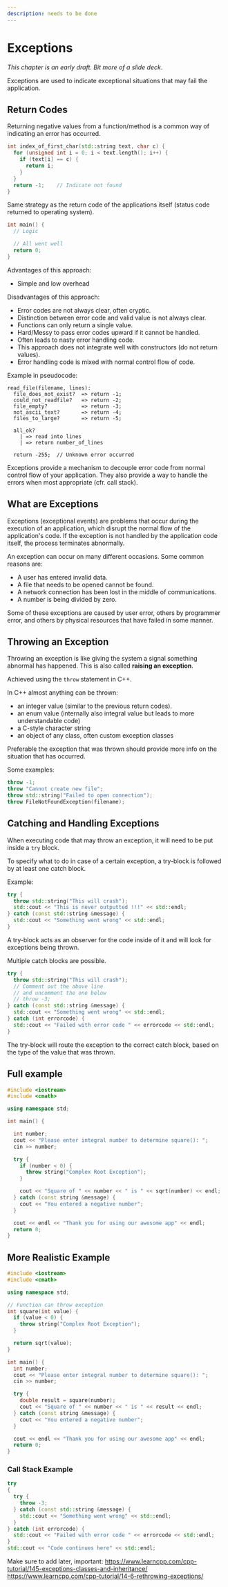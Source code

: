 ```yaml
---
description: needs to be done
---
```


# Exceptions

*This chapter is an early draft. Bit more of a slide deck*.

Exceptions are used to indicate exceptional situations that may fail the application.

## Return Codes

Returning negative values from a function/method is a common way of indicating an error has occurred.

```cpp
int index_of_first_char(std::string text, char c) {
  for (unsigned int i = 0; i < text.length(); i++) {
    if (text[i] == c) {
      return i;
    }
  }
  return -1;    // Indicate not found
}
```

Same strategy as the return code of the applications itself (status code returned to operating system).

```cpp
int main() {
  // Logic

  // All went well
  return 0;
}
```

Advantages of this approach:

* Simple and low overhead

Disadvantages of this approach:

* Error codes are not always clear, often cryptic.
* Distinction between error code and valid value is not always clear.
* Functions can only return a single value.
* Hard/Messy to pass error codes upward if it cannot be handled.
* Often leads to nasty error handling code.
* This approach does not integrate well with constructors (do not return values).
* Error handling code is mixed with normal control flow of code.

Example in pseudocode:

```text
read_file(filename, lines):
  file_does_not_exist?  => return -1;
  could_not_readfile?   => return -2;
  file_empty?           => return -3;
  not_ascii_text?       => return -4;
  files_to_large?       => return -5;

  all_ok?
    | => read into lines
    | => return number_of_lines

  return -255;  // Unknown error occurred
```

Exceptions provide a mechanism to decouple error code from normal control flow of your application. They also provide a way to handle the errors when most appropriate (cfr. call stack).

## What are Exceptions

Exceptions (exceptional events) are problems that occur during the execution of an application, which disrupt the normal flow of the application's code. If the exception is not handled by the application code itself, the process terminates abnormally.

An exception can occur on many different occasions. Some common reasons are:

* A user has entered invalid data.
* A file that needs to be opened cannot be found.
* A network connection has been lost in the middle of communications.
* A number is being divided by zero.

Some of these exceptions are caused by user error, others by programmer error, and others by physical resources that have failed in some manner.

## Throwing an Exception

Throwing an exception is like giving the system a signal something abnormal has happened. This is also called **raising an exception**.

Achieved using the `throw` statement in C++.

In C++ almost anything can be thrown:

* an integer value (similar to the previous return codes).
* an enum value (internally also integral value but leads to more understandable code)
* a C-style character string
* an object of any class, often custom exception classes

Preferable the exception that was thrown should provide more info on the situation that has occurred.

Some examples:

```cpp
throw -1;
throw "Cannot create new file";
throw std::string("Failed to open connection");
throw FileNotFoundException(filename);
```

## Catching and Handling Exceptions

When executing code that may throw an exception, it will need to be put inside a `try` block.

To specify what to do in case of a certain exception, a try-block is followed by at least one catch block.

Example:

```cpp
try {
  throw std::string("This will crash");
  std::cout << "This is never outputted !!!" << std::endl;
} catch (const std::string &message) {
  std::cout << "Something went wrong" << std::endl;
}
```

A try-block acts as an observer for the code inside of it and will look for exceptions being thrown.

Multiple catch blocks are possible.

```cpp
try {
  throw std::string("This will crash");
  // Comment out the above line
  // and uncomment the one below
  // throw -3;
} catch (const std::string &message) {
  std::cout << "Something went wrong" << std::endl;
} catch (int errorcode) {
  std::cout << "Failed with error code " << errorcode << std::endl;
}
```

The try-block will route the exception to the correct catch block, based on the type of the value that was thrown.

## Full example

```cpp
#include <iostream>
#include <cmath>

using namespace std;

int main() {

  int number;
  cout << "Please enter integral number to determine square(): ";
  cin >> number;

  try {
    if (number < 0) {
      throw string("Complex Root Exception");
    }

    cout << "Square of " << number << " is " << sqrt(number) << endl;
  } catch (const string &message) {
    cout << "You entered a negative number";
  }

  cout << endl << "Thank you for using our awesome app" << endl;
  return 0;
}
```

## More Realistic Example


```cpp
#include <iostream>
#include <cmath>

using namespace std;

// Function can throw exception
int square(int value) {
  if (value < 0) {
    throw string("Complex Root Exception");
  }

  return sqrt(value);
}

int main() {
  int number;
  cout << "Please enter integral number to determine square(): ";
  cin >> number;

  try {
    double result = square(number);
    cout << "Square of " << number << " is " << result << endl;
  } catch (const string &message) {
    cout << "You entered a negative number";
  }

  cout << endl << "Thank you for using our awesome app" << endl;
  return 0;
}
```

### Call Stack Example

```cpp
try
{
  try {
    throw -3;
  } catch (const std::string &message) {
    std::cout << "Something went wrong" << std::endl;
  }
} catch (int errorcode) {
  std::cout << "Failed with error code " << errorcode << std::endl;
}
std::cout << "Code continues here" << std::endl;
```


Make sure to add later, important:
https://www.learncpp.com/cpp-tutorial/145-exceptions-classes-and-inheritance/
https://www.learncpp.com/cpp-tutorial/14-6-rethrowing-exceptions/
